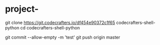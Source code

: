 # project-

git clone https://git.codecrafters.io/df454e90372c1f65 codecrafters-shell-python
cd codecrafters-shell-python


git commit --allow-empty -m 'test'
git push origin master
